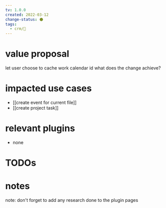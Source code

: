 ```yaml
---
tv: 1.0.0
created: 2022-03-12
change-status: ⚫
tags:
  - crm/🌿
---
```


# value proposal
let user choose to cache work calendar id
what does the change achieve?

# impacted use cases
- [[create event for current file]]
- [[create project task]]

# relevant plugins
- none

# TODOs

# notes

note: don't forget to add any research done to the plugin pages






























